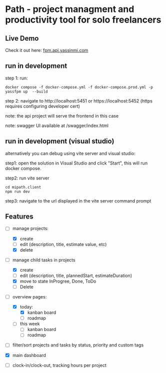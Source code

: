 # Path - project managment and productivity tool for solo freelancers

## Live Demo
Check it out here: [fpm.api.yassinmi.com](https://fpm.api.yassinmi.com) 

## run in development
step 1: run:

```
docker compose -f docker-compose.yml -f docker-compose.prod.yml -p yassfpm up  --build
```

step 2: navigate to http://localhost:5451 or https://localhost:5452 (https requires configuring developer cert)

note: the api project will serve the frontend in this case

note: swagger UI available at /swagger/index.html 

## run in development (visual studio)
alternatively you can debug using vite server and visual studio:

step1: open the solution in Visual Studio and click "Start", this will run docker compose.

step2: run vite server
```
cd mipath.client
npm run dev
```
step3: navigate to the url displayed in the vite server command prompt


## Features
- [ ] manage projects:
  - [x] create
  - [ ] edit (description, title, estimate value, etc)
  - [x] delete
- [ ] manage child tasks in projects
  - [x] create
  - [ ] edit (description, title, plannedStart, estimateDuration)
  - [x] move to state InProgree, Done, ToDo
  - [ ] Delete
- [ ] overview pages:
  - [x] today:
    - [x] kanban board
    - [ ] roadmap
  - [ ] this week
    - [ ] kanban board
    - [ ] roadmap
- [ ] filter/sort projects and tasks by status, priority and custom tags
- [x] main dashboard 
- [ ] clock-in/clock-out, tracking hours per project
 
